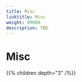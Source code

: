 ```yaml
---
title: Misc
linktitle: Misc
weight: 99000
description: TBD
---
```

# Misc
{{% children depth="3" /%}}